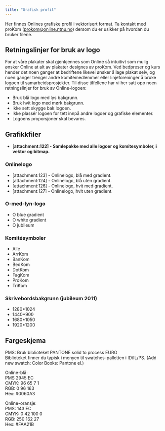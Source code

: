 ```yaml
---
title: "Grafisk profil"
---
```


Her finnes Onlines grafiske profil i vektorisert format. Ta kontakt med proKom (prokom@online.ntnu.no) dersom du er usikker på hvordan du bruker filene.

## Retningslinjer for bruk av logo

For at våre plakater skal gjenkjennes som Online så intuitivt som mulig ønsker Online at alt av plakater designes av proKom. Ved bedpreser og kurs hender det noen ganger at bedriftene likevel ønsker å lage plakat selv, og noen ganger trenger andre komitémedlemmer eller linjeforeninger å bruke logoen til samarbeidsprosjekter. Til disse tilfellene har vi her satt opp noen retningslinjer for bruk av Online-logoen:


* Bruk blå logo med lys bakgrunn.
* Bruk hvit logo med mørk bakgrunn.
* Ikke sett skygge bak logoen.
* Ikke plassér logoen for tett innpå andre logoer og grafiske elementer.
* Logoens proporsjoner skal bevares.

## Grafikkfiler

* **[attachment:122] - Samlepakke med alle logoer og komitesymboler, i vektor og bitmap.**

### Onlinelogo


* [attachment:123] - Onlinelogo, blå med gradient.
* [attachment:124] - Onlinelogo, blå uten gradient.
* [attachment:126] - Onlinelogo, hvit med gradient.
* [attachment:127] - Onlinelogo, hvit uten gradient.

### O-med-lyn-logo

* O blue gradient
* O white gradient
* O jubileum

### Komitésymboler

* Alle
* ArrKom
* BanKom
* BedKom
* DotKom
* FagKom
* ProKom
* TriKom

### Skrivebordsbakgrunn (jubileum 2011)

* 1280*1024
* 1440*900
* 1680*1050
* 1920*1200

## Fargeskjema

PMS: Bruk biblioteket PANTONE solid to process EURO  
Biblioteket finner du typisk i menyen til swatches-palletten i ID/IL/PS. (Add new swatch: Color Books: Pantone el.)

Online-blå:  
PMS 2945 EC  
CMYK: 96 65 7 1  
RGB: 0 96 163  
Hex: #0060A3  

Online-oransje:  
PMS: 143 EC  
CMYK: 0 42 100 0  
RGB: 250 162 27  
Hex: #FAA21B  
